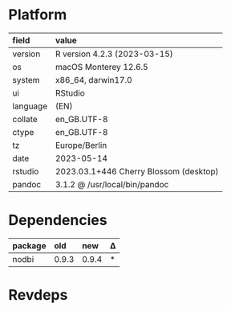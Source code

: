 # Platform

|field    |value                                  |
|:--------|:--------------------------------------|
|version  |R version 4.2.3 (2023-03-15)           |
|os       |macOS Monterey 12.6.5                  |
|system   |x86_64, darwin17.0                     |
|ui       |RStudio                                |
|language |(EN)                                   |
|collate  |en_GB.UTF-8                            |
|ctype    |en_GB.UTF-8                            |
|tz       |Europe/Berlin                          |
|date     |2023-05-14                             |
|rstudio  |2023.03.1+446 Cherry Blossom (desktop) |
|pandoc   |3.1.2 @ /usr/local/bin/pandoc          |

# Dependencies

|package |old   |new   |Δ  |
|:-------|:-----|:-----|:--|
|nodbi   |0.9.3 |0.9.4 |*  |

# Revdeps

